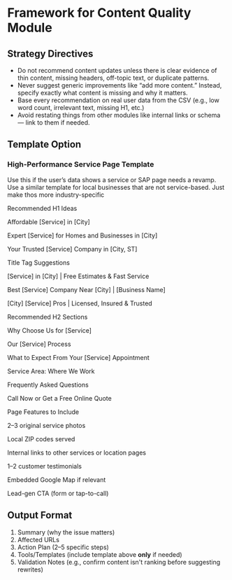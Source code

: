 # Framework for Content Quality Module

## Strategy Directives
- Do not recommend content updates unless there is clear evidence of thin content, missing headers, off-topic text, or duplicate patterns.
- Never suggest generic improvements like “add more content.” Instead, specify exactly what content is missing and why it matters.
- Base every recommendation on real user data from the CSV (e.g., low word count, irrelevant text, missing H1, etc.)
- Avoid restating things from other modules like internal links or schema — link to them if needed.

## Template Option

### High-Performance Service Page Template  
Use this if the user’s data shows a service or SAP page needs a revamp. Use a similar template for local businesses that are not service-based. Just make thos more industry-specific

Recommended H1 Ideas

Affordable [Service] in [City]

Expert [Service] for Homes and Businesses in [City]

Your Trusted [Service] Company in [City, ST]

Title Tag Suggestions

[Service] in [City] | Free Estimates & Fast Service

Best [Service] Company Near [City] | [Business Name]

[City] [Service] Pros | Licensed, Insured & Trusted

Recommended H2 Sections

Why Choose Us for [Service]

Our [Service] Process

What to Expect From Your [Service] Appointment

Service Area: Where We Work

Frequently Asked Questions

Call Now or Get a Free Online Quote

Page Features to Include

2–3 original service photos

Local ZIP codes served

Internal links to other services or location pages

1–2 customer testimonials

Embedded Google Map if relevant

Lead-gen CTA (form or tap-to-call)

## Output Format
1. Summary (why the issue matters)
2. Affected URLs
3. Action Plan (2–5 specific steps)
4. Tools/Templates (include template above **only** if needed)
5. Validation Notes (e.g., confirm content isn't ranking before suggesting rewrites)

